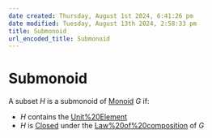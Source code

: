 ```yaml
---  
date created: Thursday, August 1st 2024, 6:41:26 pm  
date modified: Tuesday, August 13th 2024, 2:58:33 pm  
title: Submonoid  
url_encoded_title: Submonoid  
---  
```

# Submonoid  
A subset $H$ is a submonoid of [Monoid](./Monoid.md) $G$ if:  
- $H$ contains the [Unit%20Element](../Unit%2520Element.md)  
- $H$ is [Closed](../Closure.md#closed-under-law-of-composition) under the [Law%20of%20composition](../Law%2520of%2520composition.md) of $G$